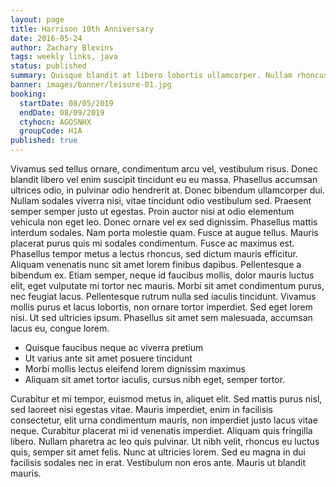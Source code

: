 ```yaml
---
layout: page
title: Harrison 10th Anniversary
date: 2016-05-24
author: Zachary Blevins
tags: weekly links, java
status: published
summary: Quisque blandit at libero lobortis ullamcorper. Nullam rhoncus.
banner: images/banner/leisure-01.jpg
booking:
  startDate: 08/05/2019
  endDate: 08/09/2019
  ctyhocn: AGOSNHX
  groupCode: H1A
published: true
---
```

Vivamus sed tellus ornare, condimentum arcu vel, vestibulum risus. Donec blandit libero vel enim suscipit tincidunt eu eu massa. Phasellus accumsan ultrices odio, in pulvinar odio hendrerit at. Donec bibendum ullamcorper dui. Nullam sodales viverra nisi, vitae tincidunt odio vestibulum sed. Praesent semper semper justo ut egestas. Proin auctor nisi at odio elementum vehicula non eget leo. Donec ornare vel ex sed dignissim. Phasellus mattis interdum sodales.
Nam porta molestie quam. Fusce at augue tellus. Mauris placerat purus quis mi sodales condimentum. Fusce ac maximus est. Phasellus tempor metus a lectus rhoncus, sed dictum mauris efficitur. Aliquam venenatis nunc sit amet lorem finibus dapibus. Pellentesque a bibendum ex. Etiam semper, neque id faucibus mollis, dolor mauris luctus elit, eget vulputate mi tortor nec mauris. Morbi sit amet condimentum purus, nec feugiat lacus. Pellentesque rutrum nulla sed iaculis tincidunt. Vivamus mollis purus et lacus lobortis, non ornare tortor imperdiet. Sed eget lorem nisi. Ut sed ultricies ipsum. Phasellus sit amet sem malesuada, accumsan lacus eu, congue lorem.

* Quisque faucibus neque ac viverra pretium
* Ut varius ante sit amet posuere tincidunt
* Morbi mollis lectus eleifend lorem dignissim maximus
* Aliquam sit amet tortor iaculis, cursus nibh eget, semper tortor.

Curabitur et mi tempor, euismod metus in, aliquet elit. Sed mattis purus nisl, sed laoreet nisi egestas vitae. Mauris imperdiet, enim in facilisis consectetur, elit urna condimentum mauris, non imperdiet justo lacus vitae neque. Curabitur placerat mi id venenatis imperdiet. Aliquam quis fringilla libero. Nullam pharetra ac leo quis pulvinar. Ut nibh velit, rhoncus eu luctus quis, semper sit amet felis. Nunc at ultricies lorem. Sed eu magna in dui facilisis sodales nec in erat. Vestibulum non eros ante. Mauris ut blandit mauris.
